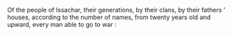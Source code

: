 Of the people of Issachar, their generations, by their clans, by their fathers ’ houses, according to the number of names, from twenty years old and upward, every man able to go to war :
